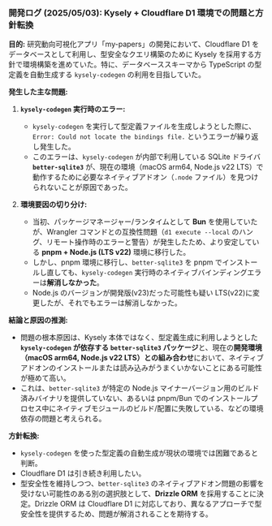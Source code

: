 ### 開発ログ (2025/05/03): Kysely + Cloudflare D1 環境での問題と方針転換

**目的:**
研究動向可視化アプリ「my-papers」の開発において、Cloudflare D1 をデータベースとして利用し、型安全なクエリ構築のために Kysely を採用する方針で環境構築を進めていた。特に、データベーススキーマから TypeScript の型定義を自動生成する `kysely-codegen` の利用を目指していた。

**発生した主な問題:**

1.  **`kysely-codegen` 実行時のエラー:**

    - `kysely-codegen` を実行して型定義ファイルを生成しようとした際に、`Error: Could not locate the bindings file.` というエラーが繰り返し発生した。
    - このエラーは、`kysely-codegen` が内部で利用している SQLite ドライバ **`better-sqlite3`** が、現在の環境（macOS arm64, Node.js v22 LTS）で動作するために必要なネイティブアドオン（`.node` ファイル）を見つけられないことが原因であった。

2.  **環境要因の切り分け:**
    - 当初、パッケージマネージャー/ランタイムとして **Bun** を使用していたが、Wrangler コマンドとの互換性問題（`d1 execute --local` のハング、リモート操作時のエラーと警告）が発生したため、より安定している **pnpm + Node.js (LTS v22)** 環境に移行した。
    - しかし、pnpm 環境に移行し、`better-sqlite3` を pnpm でインストールし直しても、`kysely-codegen` 実行時のネイティブバインディングエラーは**解消しなかった**。
    - Node.js のバージョンが開発版(v23)だった可能性も疑い LTS(v22)に変更したが、それでもエラーは解消しなかった。

**結論と原因の推測:**

- 問題の根本原因は、Kysely 本体ではなく、型定義生成に利用しようとした **`kysely-codegen` が依存する `better-sqlite3` パッケージ**と、現在の**開発環境（macOS arm64, Node.js v22 LTS）との組み合わせ**において、ネイティブアドオンのインストールまたは読み込みがうまくいかないことにある可能性が極めて高い。
- これは、`better-sqlite3` が特定の Node.js マイナーバージョン用のビルド済みバイナリを提供していない、あるいは pnpm/Bun でのインストールプロセス中にネイティブモジュールのビルド/配置に失敗している、などの環境依存の問題と考えられる。

**方針転換:**

- `kysely-codegen` を使った型定義の自動生成が現状の環境では困難であると判断。
- Cloudflare D1 は引き続き利用したい。
- 型安全性を維持しつつ、`better-sqlite3` のネイティブアドオン問題の影響を受けない可能性のある別の選択肢として、**Drizzle ORM** を採用することに決定。Drizzle ORM は Cloudflare D1 に対応しており、異なるアプローチで型安全性を提供するため、問題が解消されることを期待する。
